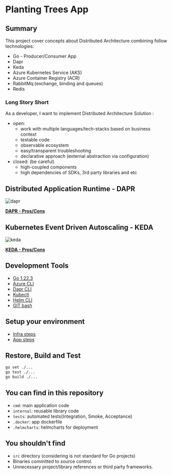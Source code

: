 # Planting Trees App

## Summary

This project cover concepts about Distributed Architecture combining follow technologies:

- Go - Producer/Consumer App
- Dapr
- Keda
- Azure Kubernetes Service (AKS)
- Azure Container Registry (ACR)
- RabbitMq:(exchange, binding and queues)
- Redis
  
### Long Story Short

As a developer, I want to implement Distributed Architecture Solution :

- open:
  - work with multiple languages/tech-stacks based on business context
  - testable code
  - observable ecosystem
  - easy/transparent troubleshooting
  - declarative approach (external abstraction via configuration)
- closed: (be careful)
  - high-coupled components 
  - high dependencies of SDKs, 3rd party libraries and etc

## Distributed Application Runtime - DAPR

![dapr](https://docs.dapr.io/images/overview.png)

**[DAPR - Pros/Cons](./docs/dapr-pros-cons.md)**

## Kubernetes Event Driven Autoscaling - KEDA

![keda](https://keda.sh/img/keda-arch.png)

**[KEDA  - Pros/Cons](./docs/keda-pros-cons.md)**

## Development Tools

- [Go 1.22.3](https://go.dev/dl/)
- [Azure CLI](https://learn.microsoft.com/pt-br/cli/azure/install-azure-cli)
- [Dapr CLI](https://docs.dapr.io/getting-started/install-dapr-cli/)
- [Kubectl](https://kubernetes.io/pt-br/docs/tasks/tools/)
- [Helm CLI](https://github.com/helm/helm)
- [GIT bash](https://git-scm.com/downloads)

## Setup your environment

- [Infra steps](./docs/setup-infra.md)
- [App steps](./docs/setup-app.md)

## Restore, Build and Test

```sh
go vet ./...
go test ./...
go build ./...
```

## You can find in this repository

- `cmd`: main application code
- `internal`: reusable library code
- `tests`: automated tests(Integration, Smoke, Acceptance)
- `.docker`: app dockerfile
- `.helmcharts`: helmcharts for deployment

## You shouldn't find

- `src` directory (considering is not standard for Go projects)
- Binaries committed to source control.
- Unnecessary project/library references or third party frameworks.
